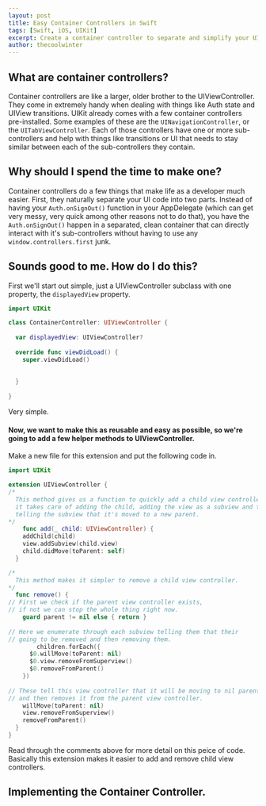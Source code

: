 ```yaml
---
layout: post
title: Easy Container Controllers in Swift
tags: [Swift, iOS, UIKit]
excerpt: Create a container controller to separate and simplify your UIKit views.
author: thecoolwinter
---
```


## What are container controllers?

Container controllers are like a larger, older brother to the UIViewController. They come in extremely handy when dealing with things like Auth state and UIView transitions. UIKit already comes with a few container controllers pre-installed. Some examples of these are the `UINavigationController`, or the `UITabViewController`. Each of those controllers have one or more sub-controllers and help with things like transitions or UI that needs to stay similar between each of the sub-controllers they contain.

## Why should I spend the time to make one?

Container controllers do a few things that make life as a developer much easier. First, they naturally separate your UI code into two parts. Instead of having your `Auth.onSignOut()` function in your AppDelegate (which can get very messy, very quick among other reasons not to do that), you have the `Auth.onSignOut()` happen in a separated, clean container that can directly interact with it's sub-controllers without having to use any `window.controllers.first` junk.

## Sounds good to me. How do I do this?

First we'll start out simple, just a UIViewController subclass with one property, the `displayedView` property.

```swift
import UIKit

class ContainerController: UIViewController {
  
  var displayedView: UIViewController?
  
  override func viewDidLoad() {
    super.viewDidLoad()
    
    
  }
  
}

```

Very simple.

#### Now, we want to make this as reusable and easy as possible, so we're going to add a few helper methods to UIViewController.

Make a new file for this extension and put the following code in.

```swift
import UIKit

extension UIViewController {
/*
  This method gives us a function to quickly add a child view controller,
  it takes care of adding the child, adding the view as a subview and then 
  telling the subview that it's moved to a new parent.
*/
	func add(_ child: UIViewController) {
  	addChild(child)
    view.addSubview(child.view)
    child.didMove(toParent: self)
  }

/*
  This method makes it simpler to remove a child view controller.
*/
  func remove() {
// First we check if the parent view controller exists, 
// if not we can stop the whole thing right now.
  	guard parent != nil else { return }
		
// Here we enumerate through each subview telling them that their
// going to be removed and then removing them.
		children.forEach({ 
      $0.willMove(toParent: nil)
      $0.view.removeFromSuperview() 
      $0.removeFromParent() 
    })
		
// These tell this view controller that it will be moving to nil parent
// and then removes it from the parent view controller.
    willMove(toParent: nil)
    view.removeFromSuperview()
    removeFromParent()
  }
}

```

Read through the comments above for more detail on this peice of code. Basically this extension makes it easier to add and remove child view controllers.

## Implementing the Container Controller.











